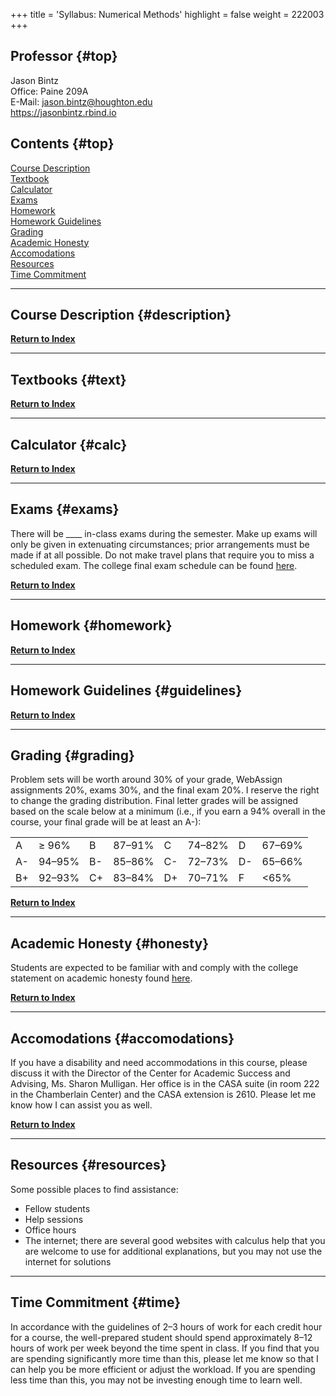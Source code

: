 +++
title = 'Syllabus: Numerical Methods'
highlight = false
weight = 222003
+++

## Professor {#top}

Jason Bintz  
Office: Paine 209A  
E-Mail: jason.bintz@houghton.edu  
<https://jasonbintz.rbind.io> 
                                                      
## Contents {#top}

[Course Description](#description)  
[Textbook](#text)  
[Calculator](#calc)  
[Exams](#exams)  
[Homework](#homework)  
[Homework Guidelines](#guidelines)  
[Grading](#grading)  
[Academic Honesty](#honesty)  
[Accomodations](#accomodations)  
[Resources](#resources)  
[Time Commitment](#time)    

-------------------------------------------------------------------

## Course Description {#description}



[**Return to Index**](#top)

-------------------------------------------------------------------

## Textbooks {#text}



[**Return to Index**](#top)

-------------------------------------------------------------------

## Calculator {#calc}



[**Return to Index**](#top)

------------------------------------------------------------------------

## Exams {#exams}

There will be ____ in-class exams during the semester. Make up exams will only be given in extenuating circumstances; prior arrangements must be made if at all possible. Do not make travel plans that require you to miss a scheduled exam. The college final exam schedule can be found [here](http://www.houghton.edu/registrar/final-exam-schedules/).

[**Return to Index**](#top)

------------------------------------------------------------------------

## Homework {#homework}



[**Return to Index**](#top)

------------------------------------------------------------------------

## Homework Guidelines {#guidelines}



[**Return to Index**](#top)

------------------------------------------------------------------------

## Grading {#grading}

Problem sets will be worth around 30% of your grade, WebAssign assignments 20%, exams 30%, and the final exam 20%. I reserve the right to change the grading distribution. Final letter grades will be assigned based on the scale below at a minimum (i.e., if you earn a 94% overall in the course, your final grade will be at least an A-): 

| | | | | | | | |
|:------|:------|:------|:------|:------|:------|:------|:------|
| A | ≥ 96% | B | 87–91% | C | 74–82% | D | 67–69% | 
| A- | 94–95% | B- | 85–86% | C- | 72–73% | D- | 65–66% |
| B+ | 92–93% | C+ | 83–84% | D+ | 70–71% | F | <65%  |

[**Return to Index**](#top)

------------------------------------------------------------------------

## Academic Honesty {#honesty}

Students are expected to be familiar with and comply with the college statement on academic honesty found [here](http://www.houghton.edu/2014-2015-catalog/academic-information/policies/).

[**Return to Index**](#top)

------------------------------------------------------------------------

## Accomodations {#accomodations}

If you have a disability and need accommodations in this course, please discuss it with the Director of the Center for Academic Success and Advising, Ms. Sharon Mulligan. Her office is in the CASA suite (in room 222 in the Chamberlain Center) and the CASA extension is 2610. Please let me know how I can assist you as well.

[**Return to Index**](#top)

------------------------------------------------------------------------

## Resources {#resources}

Some possible places to find assistance:

- Fellow students
- Help sessions
- Office hours
- The internet; there are several good websites with calculus help that you are welcome to use for additional explanations, but you may not use the internet for solutions

------------------------------------------------------------------------

## Time Commitment {#time}

In accordance with the guidelines of 2–3 hours of work for each credit hour for a course, the well-prepared student should spend approximately 8–12 hours of work per week beyond the time spent in class. If you find that you are spending significantly more time than this, please let me know so that I can help you be more efficient or adjust the workload. If you are spending less time than this, you may not be investing enough time to learn well.
